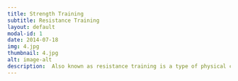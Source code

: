 ```yaml
---
title: Strength Training
subtitle: Resistance Training
layout: default
modal-id: 1
date: 2014-07-18
img: 4.jpg
thumbnail: 4.jpg
alt: image-alt
description:  Also known as resistance training is a type of physical conditioning in which muscles are exercised by being worked against an opposing force (as by lifting weights) to increase strength.
---
```

